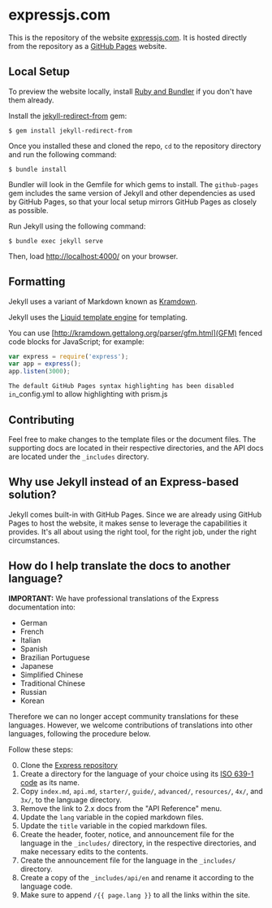 # expressjs.com

This is the repository of the website [expressjs.com](http://expressjs.com). It is hosted directly from the repository as a [GitHub Pages](https://pages.github.com/) website.

## Local Setup

To preview the website locally, install 
[Ruby and Bundler](https://help.github.com/articles/setting-up-your-pages-site-locally-with-jekyll/) if you don't have them already.

Install the [jekyll-redirect-from](https://github.com/jekyll/jekyll-redirect-from) gem:
```
$ gem install jekyll-redirect-from
```

Once you installed these and cloned the repo, `cd` to the repository directory and run the following command:

```
$ bundle install
```

Bundler will look in the Gemfile for which gems to install. The `github-pages` gem includes the same version of Jekyll and other dependencies as used by GitHub Pages, so that your local setup mirrors GitHub Pages as closely as possible.

Run Jekyll using the following command:

```
$ bundle exec jekyll serve
```

Then, load [http://localhost:4000/](http://localhost:4000/) on your browser.

## Formatting

Jekyll uses a variant of Markdown known as [Kramdown](http://kramdown.gettalong.org/quickref.html).

Jekyll uses the [Liquid template engine](http://liquidmarkup.org/) for templating.

You can use [http://kramdown.gettalong.org/parser/gfm.html](GFM) fenced code blocks for JavaScript; for example:

```js
var express = require('express');
var app = express();
app.listen(3000);
```
`
The default GitHub Pages syntax highlighting has been disabled in `_config.yml to allow highlighting with prism.js

## Contributing

Feel free to make changes to the template files or the document files. The supporting docs are located in their respective directories, and the API docs are located under the `_includes` directory.

## Why use Jekyll instead of an Express-based solution?

Jekyll comes built-in with GitHub Pages. Since we are already using GitHub Pages to host the website, it makes sense to leverage the capabilities it provides. It's all about using the right tool, for the right job, under the right circumstances.

## How do I help translate the docs to another language?

**IMPORTANT:** We have professional translations of the Express documentation into:
- German
- French
- Italian
- Spanish
- Brazilian Portuguese
- Japanese
- Simplified Chinese
- Traditional Chinese
- Russian
- Korean

Therefore we can no longer accept community translations for these languages.  However, we welcome contributions of translations into other languages, following the procedure below.

Follow these steps:

0. Clone the [Express repository](https://github.com/strongloop/expressjs.com)
1. Create a directory for the language of your choice using its [ISO 639-1 code](http://www.loc.gov/standards/iso639-2/php/code_list.php) as its name.
2. Copy `index.md`, `api.md`, `starter/`, `guide/`, `advanced/`, `resources/`, `4x/`, and `3x/`, to the language directory.
3. Remove the link to 2.x docs from the "API Reference" menu.
4. Update the `lang` variable in the copied markdown files.
5. Update the `title` variable in the copied markdown files.
6. Create the header, footer, notice, and announcement file for the language in the `_includes/` directory, in the respective directories, and make necessary edits to the contents.
7. Create the announcement file for the language in the `_includes/` directory.
8. Create a copy of the `_includes/api/en` and rename it according to the language code.
9. Make sure to append `/{{ page.lang }}` to all the links within the site.
